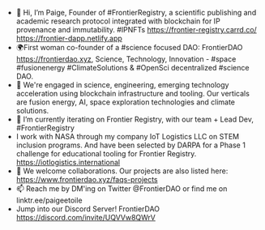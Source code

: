 - 👋 Hi, I’m Paige, Founder of #FrontierRegistry, a scientific publishing and academic research protocol integrated with blockchain for IP provenance and immutability. #IPNFTs  https://frontier-registry.carrd.co/  https://frontier-dapp.netlify.app
- 🌍First woman co-founder of a #science focused DAO: FrontierDAO https://frontierdao.xyz, Science, Technology, Innovation - #space #fusionenergy #ClimateSolutions & #OpenSci decentralized #science DAO.
- 👀 We're engaged in science, engineering, emerging technology acceleration using blockchain infrastructure and tooling. Our verticals are fusion energy, AI, space exploration technologies and climate solutions.
- 🌱 I’m currently iterating on Frontier Registry, with our team + Lead Dev, #FrontierRegistry
- I work with NASA through my company IoT Logistics LLC on STEM inclusion programs. And have been selected by DARPA for a Phase 1 challenge for educational tooling for Frontier Registry. https://iotlogistics.international
- 💞️ We welcome collaborations. Our projects are also listed here: https://www.frontierdao.xyz/faqs-projects
- 📫 Reach me by DM'ing on Twitter @FrontierDAO or find me on linktr.ee/paigeetoile
- Jump into our Discord Server!  FrontierDAO  https://discord.com/invite/UQVVw8QWrV

<!---
PaigeDAO/PaigeDAO is a ✨ special ✨ repository because its `README.md` (this file) appears on your GitHub profile.
You can click the Preview link to take a look at your changes.
--->
